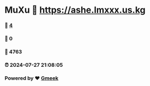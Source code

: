 # MuXu :link: https://ashe.lmxxx.us.kg 
### :page_facing_up: [4](https://ashe.lmxxx.us.kg/tag.html) 
### :speech_balloon: 0 
### :hibiscus: 4763 
### :alarm_clock: 2024-07-27 21:08:05 
### Powered by :heart: [Gmeek](https://github.com/Meekdai/Gmeek)
